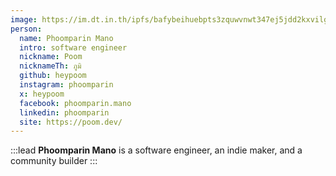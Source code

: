 ```yaml
---
image: https://im.dt.in.th/ipfs/bafybeihuebpts3zquwvnwt347ej5jdd2kxvilgedagfqzvu36pt44dcsae/poom.jpg
person:
  name: Phoomparin Mano
  intro: software engineer
  nickname: Poom
  nicknameTh: ภูมิ
  github: heypoom
  instagram: phoomparin
  x: heypoom
  facebook: phoomparin.mano
  linkedin: phoomparin
  site: https://poom.dev/
---
```


:::lead
**Phoomparin Mano** is a software engineer, an indie maker, and a community builder
:::
